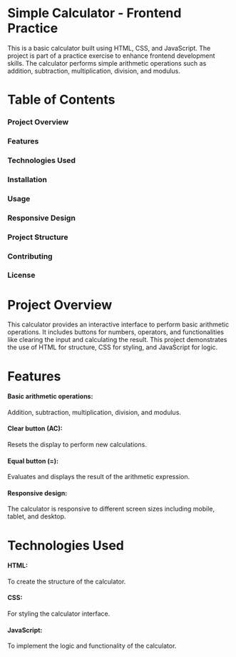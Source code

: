 # Simple Calculator - Frontend Practice
This is a basic calculator built using HTML, CSS, and JavaScript. The project is part of a practice exercise to enhance frontend development skills. The calculator performs simple arithmetic operations such as addition, subtraction, multiplication, division, and modulus.

# Table of Contents
### Project Overview
### Features
### Technologies Used
### Installation
### Usage
### Responsive Design
### Project Structure
### Contributing
### License

# Project Overview
This calculator provides an interactive interface to perform basic arithmetic operations. It includes buttons for numbers, operators, and functionalities like clearing the input and calculating the result. This project demonstrates the use of HTML for structure, CSS for styling, and JavaScript for logic.

# Features
#### Basic arithmetic operations:
Addition, subtraction, multiplication, division, and modulus.
#### Clear button (AC):
Resets the display to perform new calculations.
#### Equal button (=):
Evaluates and displays the result of the arithmetic expression.
#### Responsive design:
The calculator is responsive to different screen sizes including mobile, tablet, and desktop.

# Technologies Used
#### HTML:
To create the structure of the calculator.
#### CSS:
For styling the calculator interface.
#### JavaScript:
To implement the logic and functionality of the calculator.




